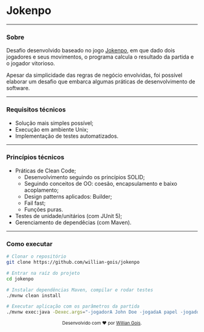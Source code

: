 # Jokenpo

---

### Sobre
Desafio desenvolvido baseado no jogo [Jokenpo](https://dojopuzzles.com/problems/jokenpo/), em que dado dois jogadores e seus movimentos, o programa calcula o resultado da partida e o jogador vitorioso.

Apesar da simplicidade das regras de negócio envolvidas, foi possível elaborar um desafio que embarca algumas práticas de desenvolvimento de software.

---

### Requisitos técnicos

* Solução mais simples possível;
* Execução em ambiente Unix;
* Implementação de testes automatizados.

---

### Princípios técnicos
* Práticas de Clean Code;
  * Desenvolvimento seguindo os princípios SOLID;
  * Seguindo conceitos de OO: coesão, encapsulamento e baixo acoplamento;
  * Design patterns aplicados: Builder;
  * Fail fast;
  * Funções puras.
* Testes de unidade/unitários (com JUnit 5);
* Gerenciamento de dependêcias (com Maven).

---

### Como executar
``` bash
# Clonar o repositório
git clone https://github.com/willian-gois/jokenpo

# Entrar na raíz do projeto
cd jokenpo

# Instalar dependências Maven, compilar e rodar testes
./mvnw clean install

# Executar aplicação com os parâmetros da partida
./mvnw exec:java -Dexec.args="-jogadorA John Doe -jogadaA papel -jogadorB Jane Doe -jogadaB tesoura"
```

<div align="center">
  <sub>Desenvolvido com ❤ por <a href="https://github.com/willian-gois">Willian Gois</a>.</sub>
</div>